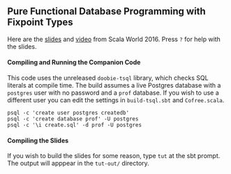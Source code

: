 ## Pure Functional Database Programming with Fixpoint Types

Here are the [slides](http://tpolecat.github.io/presentations/sw2016/slides.html) and [video](https://www.youtube.com/watch?v=7xSfLPD6tiQ) from Scala World 2016. Press `?` for help with the slides.

#### Compiling and Running the Companion Code

This code uses the unreleased `doobie-tsql` library, which checks SQL literals at compile time. The build assumes a live Postgres database with a `postgres` user with no password and a `prof` database. If you wish to use a different user you can edit the settings in `build-tsql.sbt` and `Cofree.scala`.

    psql -c 'create user postgres createdb'
    psql -c 'create database prof' -U postgres
    psql -c '\i create.sql' -d prof -U postgres

#### Compiling the Slides

If you wish to build the slides for some reason, type `tut` at the sbt prompt. The output will apppear in the `tut-out/` directory.
